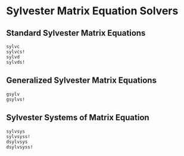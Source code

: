 # Sylvester Matrix Equation Solvers

## Standard Sylvester Matrix Equations

```@docs
sylvc
sylvcs!
sylvd
sylvds!
```

## Generalized Sylvester Matrix Equations

```@docs
gsylv
gsylvs!
```

## Sylvester Systems of Matrix Equation

```@docs
sylvsys
sylvsyss!
dsylvsys
dsylvsyss!
```
